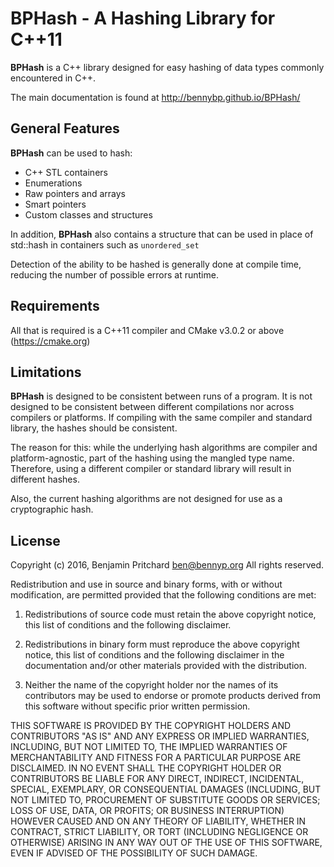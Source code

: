 # BPHash - A Hashing Library for C++11

**BPHash** is a C++ library designed for easy hashing of
data types commonly encountered in C++.

The main documentation is found at http://bennybp.github.io/BPHash/

## General Features

**BPHash** can be used to hash:

- C++ STL containers
- Enumerations
- Raw pointers and arrays
- Smart pointers
- Custom classes and structures

In addition, **BPHash** also contains a structure that can
be used in place of std::hash in containers such as `unordered_set`

Detection of the ability to be hashed is generally done at compile time,
reducing the number of possible errors at runtime.


## Requirements

All that is required is a C++11 compiler and CMake v3.0.2 or above
(https://cmake.org)


## Limitations

**BPHash** is designed to be consistent between runs of a program. It is
not designed to be consistent between different compilations nor across
compilers or platforms. If compiling with the same compiler and standard
library, the hashes should be consistent.

The reason for this: while the underlying hash algorithms are compiler
and platform-agnostic, part of the hashing using the mangled type
name. Therefore, using a different compiler or standard library will
result in different hashes.

Also, the current hashing algorithms are not designed for use as a
cryptographic hash.


## License

Copyright (c) 2016, Benjamin Pritchard <ben@bennyp.org>
All rights reserved.

Redistribution and use in source and binary forms, with or without
modification, are permitted provided that the following conditions
are met:

1. Redistributions of source code must retain the above copyright notice,
this list of conditions and the following disclaimer.

2. Redistributions in binary form must reproduce the above copyright
notice, this list of conditions and the following disclaimer in the
documentation and/or other materials provided with the distribution.

3. Neither the name of the copyright holder nor the names of its
contributors may be used to endorse or promote products derived from
this software without specific prior written permission.

THIS SOFTWARE IS PROVIDED BY THE COPYRIGHT HOLDERS AND CONTRIBUTORS
"AS IS" AND ANY EXPRESS OR IMPLIED WARRANTIES, INCLUDING, BUT NOT
LIMITED TO, THE IMPLIED WARRANTIES OF MERCHANTABILITY AND FITNESS FOR
A PARTICULAR PURPOSE ARE DISCLAIMED. IN NO EVENT SHALL THE COPYRIGHT
HOLDER OR CONTRIBUTORS BE LIABLE FOR ANY DIRECT, INDIRECT, INCIDENTAL,
SPECIAL, EXEMPLARY, OR CONSEQUENTIAL DAMAGES (INCLUDING, BUT NOT LIMITED
TO, PROCUREMENT OF SUBSTITUTE GOODS OR SERVICES; LOSS OF USE, DATA, OR
PROFITS; OR BUSINESS INTERRUPTION) HOWEVER CAUSED AND ON ANY THEORY OF
LIABILITY, WHETHER IN CONTRACT, STRICT LIABILITY, OR TORT (INCLUDING
NEGLIGENCE OR OTHERWISE) ARISING IN ANY WAY OUT OF THE USE OF THIS
SOFTWARE, EVEN IF ADVISED OF THE POSSIBILITY OF SUCH DAMAGE.


